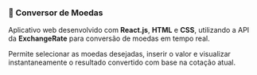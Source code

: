 <h3>💱 Conversor de Moedas</h3>

<p>
  Aplicativo web desenvolvido com <strong>React.js</strong>, <strong>HTML</strong> e <strong>CSS</strong>, utilizando a API da <strong>ExchangeRate</strong> para conversão de moedas em tempo real.
</p>
<p>
  Permite selecionar as moedas desejadas, inserir o valor e visualizar instantaneamente o resultado convertido com base na cotação atual.
</p>

